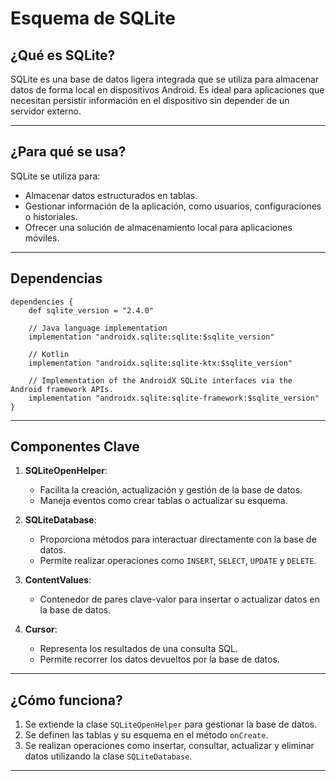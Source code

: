 # Esquema de SQLite

## ¿Qué es SQLite?
SQLite es una base de datos ligera integrada que se utiliza para almacenar datos de forma local en dispositivos Android. Es ideal para aplicaciones que necesitan persistir información en el dispositivo sin depender de un servidor externo.

---

## ¿Para qué se usa?
SQLite se utiliza para:
- Almacenar datos estructurados en tablas.
- Gestionar información de la aplicación, como usuarios, configuraciones o historiales.
- Ofrecer una solución de almacenamiento local para aplicaciones móviles.

---
## Dependencias
```
dependencies {
    def sqlite_version = "2.4.0"

    // Java language implementation
    implementation "androidx.sqlite:sqlite:$sqlite_version"

    // Kotlin
    implementation "androidx.sqlite:sqlite-ktx:$sqlite_version"

    // Implementation of the AndroidX SQLite interfaces via the Android framework APIs.
    implementation "androidx.sqlite:sqlite-framework:$sqlite_version"
}
```
---

## Componentes Clave

1. **SQLiteOpenHelper**:
   - Facilita la creación, actualización y gestión de la base de datos.
   - Maneja eventos como crear tablas o actualizar su esquema.

2. **SQLiteDatabase**:
   - Proporciona métodos para interactuar directamente con la base de datos.
   - Permite realizar operaciones como `INSERT`, `SELECT`, `UPDATE` y `DELETE`.

3. **ContentValues**:
   - Contenedor de pares clave-valor para insertar o actualizar datos en la base de datos.

4. **Cursor**:
   - Representa los resultados de una consulta SQL.
   - Permite recorrer los datos devueltos por la base de datos.

---

## ¿Cómo funciona?

1. Se extiende la clase `SQLiteOpenHelper` para gestionar la base de datos.
2. Se definen las tablas y su esquema en el método `onCreate`.
3. Se realizan operaciones como insertar, consultar, actualizar y eliminar datos utilizando la clase `SQLiteDatabase`.

---
